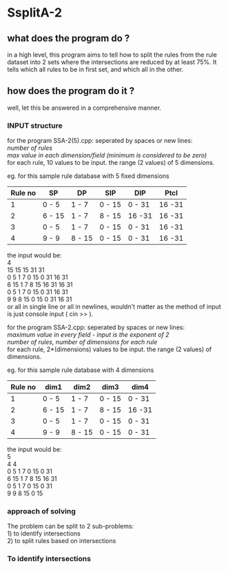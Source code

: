 # SsplitA-2

## what does the program do ?

in a high level, this program aims to tell how to split the rules from the rule dataset into 2 sets where the intersections are reduced by at least 75%. It tells which all rules to be in first set, and which all in the other.

## how does the program do it ?

well, let this be answered in a comprehensive manner.

### INPUT structure

for the program SSA-2(5).cpp:
seperated by spaces or new lines:<br>
<em>number of rules</em><br>
<em>max value in each dimension/field (minimum is considered to be zero)</em><br>
for each rule, 10 values to be input. the range (2 values) of 5 dimensions.<br>

eg. for this sample rule database with 5 fixed dimensions

| Rule no |   SP   |   DP   |   SIP  |   DIP  |  Ptcl  |
| ------- | ------ | ------ | ------ | ------ | ------ |
|    1    | 0 - 5  | 1 - 7  | 0 - 15 | 0 - 31 | 16 -31 |
|    2    | 6 - 15 | 1 - 7  | 8 - 15 | 16 -31 | 16 -31 |
|    3    | 0 - 5  | 1 - 7  | 0 - 15 | 0 - 31 | 16 -31 |
|    4    | 9 - 9  | 8 - 15 | 0 - 15 | 0 - 31 | 16 -31 |

the input would be:<br>
4<br>
15 15 15 31 31 <br>
0 5 1 7 0 15 0 31 16 31<br>
6 15 1 7 8 15 16 31 16 31<br>
0 5 1 7 0 15 0 31 16 31<br>
9 9 8 15 0 15 0 31 16 31<br>
or all in single line or all in newlines, wouldn't matter as the method of input is just console input ( cin >> ).


for the program SSA-2.cpp:
seperated by spaces or new lines:<br>
<em>maximum value in every field - input is the exponent of 2</em><br>
<em>number of rules, number of dimensions for each rule</em><br>
for each rule, 2*(dimensions) values to be input. the range (2 values) of dimensions.<br>

eg. for this sample rule database with 4 dimensions

| Rule no |  dim1  |  dim2  |  dim3  |  dim4  |
| ------- | ------ | ------ | ------ | ------ |
|    1    | 0 - 5  | 1 - 7  | 0 - 15 | 0 - 31 |
|    2    | 6 - 15 | 1 - 7  | 8 - 15 | 16 -31 |
|    3    | 0 - 5  | 1 - 7  | 0 - 15 | 0 - 31 |
|    4    | 9 - 9  | 8 - 15 | 0 - 15 | 0 - 31 |

the input would be:<br>
5<br>
4 4<br>
0 5 1 7 0 15 0 31<br>
6 15 1 7 8 15 16 31<br>
0 5 1 7 0 15 0 31<br>
9 9 8 15 0 15 <br>

### approach of solving

The problem can be split to 2 sub-problems:<br> 1) to identify intersections <br> 2) to split rules based on intersections

### To identify intersections





